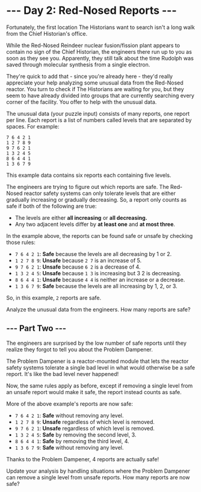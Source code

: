 # --- Day 2: Red-Nosed Reports ---

Fortunately, the first location The Historians want to search isn't a long walk from the Chief Historian's office.

While the Red-Nosed Reindeer nuclear fusion/fission plant appears to contain no sign of the Chief Historian, the engineers there run up to you as soon as they see you. Apparently, they still talk about the time Rudolph was saved through molecular synthesis from a single electron.

They're quick to add that - since you're already here - they'd really appreciate your help analyzing some unusual data from the Red-Nosed reactor. You turn to check if The Historians are waiting for you, but they seem to have already divided into groups that are currently searching every corner of the facility. You offer to help with the unusual data.

The unusual data (your puzzle input) consists of many reports, one report per line. Each report is a list of numbers called levels that are separated by spaces. For example:
```
7 6 4 2 1
1 2 7 8 9
9 7 6 2 1
1 3 2 4 5
8 6 4 4 1
1 3 6 7 9
```
This example data contains six reports each containing five levels.

The engineers are trying to figure out which reports are safe. The Red-Nosed reactor safety systems can only tolerate levels that are either gradually increasing or gradually decreasing. So, a report only counts as safe if both of the following are true:

* The levels are either **all increasing** or **all decreasing.**
* Any two adjacent levels differ by **at least one** and **at most three**.

In the example above, the reports can be found safe or unsafe by checking those rules:

* `7 6 4 2 1`: **Safe** because the levels are all decreasing by 1 or 2.
* `1 2 7 8 9`: **Unsafe** because `2 7` is an increase of 5.
* `9 7 6 2 1`: **Unsafe** because `6 2` is a decrease of 4.
* `1 3 2 4 5`: **Unsafe** because `1 3` is increasing but 3 2 is decreasing.
* `8 6 4 4 1`: **Unsafe** because `4 4` is neither an increase or a decrease.
* `1 3 6 7 9`: **Safe** because the levels are all increasing by 1, 2, or 3.

So, in this example, `2` reports are safe.

Analyze the unusual data from the engineers. How many reports are safe?

## --- Part Two ---

The engineers are surprised by the low number of safe reports until they realize they forgot to tell you about the Problem Dampener.

The Problem Dampener is a reactor-mounted module that lets the reactor safety systems tolerate a single bad level in what would otherwise be a safe report. It's like the bad level never happened!

Now, the same rules apply as before, except if removing a single level from an unsafe report would make it safe, the report instead counts as safe.

More of the above example's reports are now safe:

* `7 6 4 2 1`: **Safe** without removing any level.
* `1 2 7 8 9`: **Unsafe** regardless of which level is removed.
* `9 7 6 2 1`: **Unsafe** regardless of which level is removed.
* `1 3 2 4 5`: **Safe** by removing the second level, 3.
* `8 6 4 4 1`: **Safe** by removing the third level, 4.
* `1 3 6 7 9`: **Safe** without removing any level.

Thanks to the Problem Dampener, 4 reports are actually safe!

Update your analysis by handling situations where the Problem Dampener can remove a single level from unsafe reports. How many reports are now safe?
